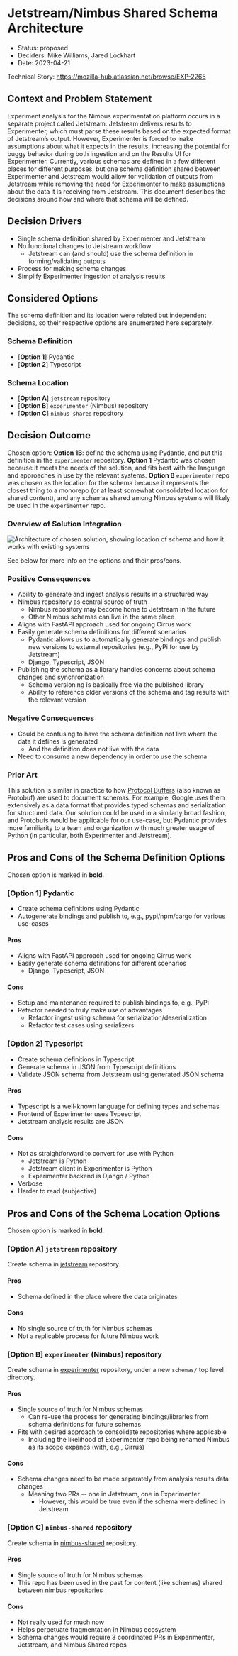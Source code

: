 # Jetstream/Nimbus Shared Schema Architecture

* Status: proposed
* Deciders: Mike Williams, Jared Lockhart
* Date: 2023-04-21

Technical Story: https://mozilla-hub.atlassian.net/browse/EXP-2265

## Context and Problem Statement

Experiment analysis for the Nimbus experimentation platform occurs in a separate project called Jetstream. Jetstream delivers results to Experimenter, which must parse these results based on the expected format of Jetstream’s output. However, Experimenter is forced to make assumptions about what it expects in the results, increasing the potential for buggy behavior during both ingestion and on the Results UI for Experimenter. Currently, various schemas are defined in a few different places for different purposes, but one schema definition shared between Experimenter and Jetstream would allow for validation of outputs from Jetstream while removing the need for Experimenter to make assumptions about the data it is receiving from Jetstream. This document describes the decisions around how and where that schema will be defined.


## Decision Drivers

* Single schema definition shared by Experimenter and Jetstream
* No functional changes to Jetstream workflow
  * Jetstream can (and should) use the schema definition in forming/validating outputs
* Process for making schema changes
* Simplify Experimenter ingestion of analysis results


## Considered Options

The schema definition and its location were related but independent decisions, so their respective options are enumerated here separately.

### Schema Definition

* [**Option 1**] Pydantic
* [**Option 2**] Typescript

### Schema Location

* [**Option A**] `jetstream` repository
* [**Option B**] `experimenter` (Nimbus) repository
* [**Option C**] `nimbus-shared` repository


## Decision Outcome

Chosen option: **Option 1B**: define the schema using Pydantic, and put this definition in the `experimenter` repository. **Option 1** Pydantic was chosen because it meets the needs of the solution, and fits best with the language and approaches in use by the relevant systems. **Option B** `experimenter` repo was chosen as the location for the schema because it represents the closest thing to a monorepo (or at least somewhat consolidated location for shared content), and any schemas shared among Nimbus systems will likely be used in the `experimenter` repo.

### Overview of Solution Integration
![Architecture of chosen solution, showing location of schema and how it works with existing systems](./images/jetstream-schema-arch.png)

See below for more info on the options and their pros/cons.

### Positive Consequences

* Ability to generate and ingest analysis results in a structured way
* Nimbus repository as central source of truth
  * Nimbus repository may become home to Jetstream in the future
  * Other Nimbus schemas can live in the same place
* Aligns with FastAPI approach used for ongoing Cirrus work
* Easily generate schema definitions for different scenarios
  * Pydantic allows us to automatically generate bindings and publish new versions to external repositories (e.g., PyPi for use by Jetstream)
  * Django, Typescript, JSON
* Publishing the schema as a library handles concerns about schema changes and synchronization
  * Schema versioning is basically free via the published library
  * Ability to reference older versions of the schema and tag results with the relevant version

### Negative Consequences

* Could be confusing to have the schema definition not live where the data it defines is generated
  * And the definition does not live with the data
* Need to consume a new dependency in order to use the schema

### Prior Art

This solution is similar in practice to how [Protocol Buffers](https://protobuf.dev/overview/) (also known as Protobuf) are used to document schemas. For example, Google uses them extensively as a data format that provides typed schemas and serialization for structured data. Our solution could be used in a similarly broad fashion, and Protobufs would be applicable for our use-case, but Pydantic provides more familiarity to a team and organization with much greater usage of Python (in particular, both Experimenter and Jetstream).

## Pros and Cons of the Schema Definition Options
Chosen option is marked in **bold**.

### **[Option 1] Pydantic**

* Create schema definitions using Pydantic
* Autogenerate bindings and publish to, e.g., pypi/npm/cargo for various use-cases

#### Pros

* Aligns with FastAPI approach used for ongoing Cirrus work
* Easily generate schema definitions for different scenarios
  * Django, Typescript, JSON

#### Cons

* Setup and maintenance required to publish bindings to, e.g., PyPi
* Refactor needed to truly make use of advantages
  * Refactor ingest using schema for serialization/deserialization
  * Refactor test cases using serializers

### [Option 2] Typescript

* Create schema definitions in Typescript
* Generate schema in JSON from Typescript definitions
* Validate JSON schema from Jetstream using generated JSON schema

#### Pros

* Typescript is a well-known language for defining types and schemas
* Frontend of Experimenter uses Typescript
* Jetstream analysis results are JSON

#### Cons

* Not as straightforward to convert for use with Python
  * Jetstream is Python
  * Jetstream client in Experimenter is Python
  * Experimenter backend is Django / Python
* Verbose
* Harder to read (subjective)

## Pros and Cons of the Schema Location Options
Chosen option is marked in **bold**.

### [Option A] `jetstream` repository

Create schema in [jetstream](https://www.github.com/mozilla/jetstream) repository.

#### Pros
* Schema defined in the place where the data originates

#### Cons
* No single source of truth for Nimbus schemas
* Not a replicable process for future Nimbus work

### **[Option B] `experimenter` (Nimbus) repository**

Create schema in [experimenter](https://www.github.com/mozilla/experimenter) repository, under a new `schemas/` top level directory.

#### Pros
* Single source of truth for Nimbus schemas
  * Can re-use the process for generating bindings/libraries from schema definitions for future schemas
* Fits with desired approach to consolidate repositories where applicable
  * Including the likelihood of Experimenter repo being renamed Nimbus as its scope expands (with, e.g., Cirrus)

#### Cons
* Schema changes need to be made separately from analysis results data changes
  * Meaning two PRs -- one in Jetstream, one in Experimenter
    * However, this would be true even if the schema were defined in Jetstream

### [Option C] `nimbus-shared` repository

Create schema in [nimbus-shared](https://www.github.com/mozilla/nimbus-shared) repository.

#### Pros
* Single source of truth for Nimbus schemas
* This repo has been used in the past for content (like schemas) shared between nimbus repositories

#### Cons
* Not really used for much now
* Helps perpetuate fragmentation in Nimbus ecosystem
* Schema changes would require 3 coordinated PRs in Experimenter, Jetstream, and Nimbus Shared repos


